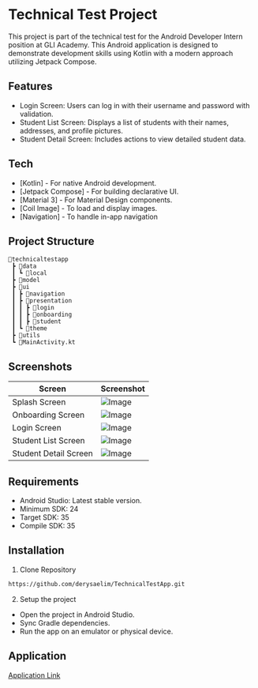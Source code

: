 # Technical Test Project
This project is part of the technical test for the Android Developer Intern position at GLI Academy. This Android application is designed to demonstrate development skills using Kotlin with a modern approach utilizing Jetpack Compose.

## Features

- Login Screen: Users can log in with their username and password with validation.
- Student List Screen: Displays a list of students with their names, addresses, and profile pictures.
- Student Detail Screen: Includes actions to view detailed student data.

## Tech

- [Kotlin] - For native Android development.
- [Jetpack Compose] - For building declarative UI.
- [Material 3] - For Material Design components.
- [Coil Image] - To load and display images.
- [Navigation] - To handle in-app navigation

## Project Structure
```
📂technicaltestapp
 ┣ 📂data
 ┃ ┗ 📂local
 ┣ 📂model
 ┣ 📂ui
 ┃ ┣ 📂navigation
 ┃ ┣ 📂presentation
 ┃ ┃ ┣ 📂login
 ┃ ┃ ┣ 📂onboarding
 ┃ ┃ ┣ 📂student
 ┃ ┗ 📂theme
 ┣ 📂utils
 ┗ 📜MainActivity.kt
```

## Screenshots

| Screen | Screenshot |
| ------ | ------ |
| Splash Screen | ![Image](https://github.com/user-attachments/assets/d2591a5e-dace-40d3-8361-e34a7fbc7914) |
| Onboarding Screen | ![Image](https://github.com/user-attachments/assets/1eee7048-d9eb-4dd3-832a-ac31b9df4e18) |
| Login Screen | ![Image](https://github.com/user-attachments/assets/213f4a64-47d4-46a0-bcec-5d915b1474fb) |
| Student List Screen | ![Image](https://github.com/user-attachments/assets/72fb67cd-5d2c-4dee-925b-7db51c123571) |
| Student Detail Screen | ![Image](https://github.com/user-attachments/assets/ef5be9cc-12c4-4ca9-9664-f1cd0c6adaf2) |

## Requirements

- Android Studio: Latest stable version.
- Minimum SDK: 24
- Target SDK: 35
- Compile SDK: 35

## Installation
1. Clone Repository
```sh
https://github.com/derysaelim/TechnicalTestApp.git
```
2. Setup the project
- Open the project in Android Studio.
- Sync Gradle dependencies.
- Run the app on an emulator or physical device.

## Application
[Application Link](https://drive.google.com/drive/folders/12kJ9-pbm7ENAgjUaFIj9XuimKOGSXjY6?usp=sharing)
